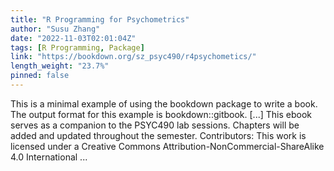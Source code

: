 ```yaml
---
title: "R Programming for Psychometrics"
author: "Susu Zhang"
date: "2022-11-03T02:01:04Z"
tags: [R Programming, Package]
link: "https://bookdown.org/sz_psyc490/r4psychometics/"
length_weight: "23.7%"
pinned: false
---
```


This is a minimal example of using the bookdown package to write a book. The output format for this example is bookdown::gitbook. [...] This ebook serves as a companion to the PSYC490 lab sessions. Chapters will be added and updated throughout the semester. Contributors: This work is licensed under a Creative Commons Attribution-NonCommercial-ShareAlike 4.0 International ...
